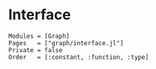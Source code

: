 
# Interface


```@autodocs
Modules = [Graph]
Pages   = ["graph/interface.jl"]
Private = false
Order   = [:constant, :function, :type]
```
